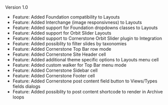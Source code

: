 Version 1.0
  - Feature: Added Foundation compatibility to Layouts
  - Feature: Added Interchange (image responsivness) to Layouts
  - Feature: Added support for Foundation dropdowns classes to Layouts
  - Feature: Added support for Orbit Slider Layouts
  - Feature: Added support to Cornerstone Orbit Slider plugin to Integration
  - Feature: Added possiblity to filter slides by taxonomies
  - Feature: Added Cornerstone Top Bar row mode
  - Feature: Added Cornerstone Site Header cell
  - Feature: Added additional theme specific options to Layouts menu cell
  - Feature: Added custom walker for Top Bar menu mode
  - Feature: Added Cornerstone Sidebar cell
  - Feature: Added Cornerstone Footer cell
  - Feature: Added Cornerstone post content field button to Views/Types fields dialogs
  - Feature: Added possiblity to post content shortcode to render in Archive loops